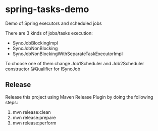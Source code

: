 # spring-tasks-demo
Demo of Spring executors and scheduled jobs

There are 3 kinds of jobs/tasks execution:
* SyncJobBlockingImpl
* SyncJobNonBlocking
* SyncJobNonBlockingWithSeparateTaskExecutorImpl

To choose one of them change Job1Scheduler and Job2Scheduler constructor @Qualifier for ISyncJob

## Release
Release this project using Maven Release Plugin by doing the following steps:
1. mvn release:clean
2. mvn release:prepare
3. mvn release:perform
